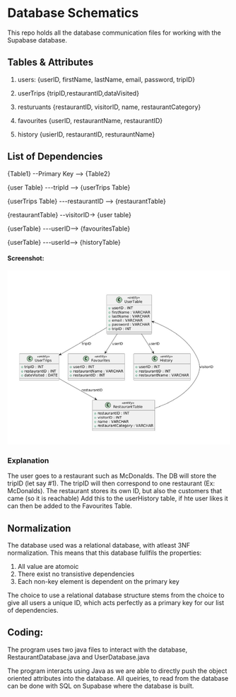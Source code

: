 
# Database Schematics

This repo holds all the database communication files for working with the Supabase database.





## Tables & Attributes
1. users:
 {userID, firstName, lastName, email, password, tripID} 


2. userTrips
{tripID,restaurantID,dataVisited}


3. resturuants 
{restaurantID, visitorID, name, restaurantCategory}


4. favourites
 {userID, restaurantName, restaurantID}

5. history
{usierID, restaurantID, resturauntName}

## List of Dependencies
{Table1} --Primary Key --> {Table2}


{user Table} ---tripId --> {userTrips Table}


{userTrips Table} ---restaurantID --> {restaurantTable}


{restaurantTable} --visitorID-> {user table}


{userTable} ---userID--> {favouritesTable}

{userTable} ---userId--> {historyTable}


#### Screenshot:

![image alt](https://github.com/AhmadWali04/Restaurant-Roulette/blob/57dc1a99c5d701f35d58b60555cc596a00e9ea7d/Database/images/databaseDiagram.jpg)



### Explanation
The user goes to a restaurant such as McDonalds. The DB will store the tripID (let say #1).
The tripID will then correspond to one restaurant (Ex: McDonalds).
The restaurant stores its own ID, but also the customers that came (so it is reachable)
Add this to the userHistory table, if hte user likes it can then be added to the Favourites Table.
## Normalization
The database used was a relational database, with atleast 3NF normalization. This means that this database fullfils the properties:
1. All value are atomoic
2. There exist no transistive dependencies
3. Each non-key element is dependent on the primary key

The choice to use a relational database structure stems from the choice to give all users a unique ID, which acts perfectly as a primary key for our list of dependencies.



## Coding:
The program uses two java files to interact with the database, RestaurantDatabase.java and UserDatabase.java 

The program interacts using Java as we are able to directly push the object oriented attributes into the database. All queiries, to read from the database can be done with SQL on Supabase where the database is built.
